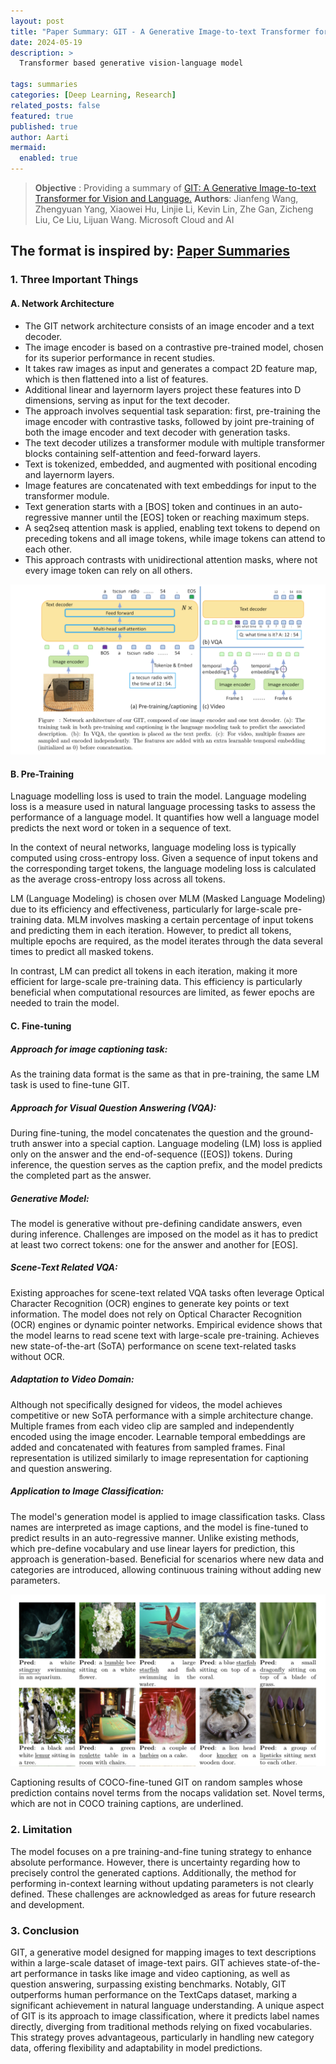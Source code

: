 ```yaml
---
layout: post
title: "Paper Summary: GIT - A Generative Image-to-text Transformer for Vision and Language"
date: 2024-05-19
description: >
  Transformer based generative vision-language model

tags: summaries
categories: [Deep Learning, Research]
related_posts: false
featured: true
published: true
author: Aarti
mermaid:
  enabled: true
---
```


> **Objective** : Providing a summary of  [GIT: A Generative Image-to-text Transformer for Vision and Language.](https://arxiv.org/pdf/2205.14100)
**Authors**: Jianfeng Wang, Zhengyuan Yang, Xiaowei Hu, Linjie Li, Kevin Lin, Zhe Gan, Zicheng Liu, Ce Liu, Lijuan Wang. Microsoft Cloud and AI



The format is inspired by: [Paper Summaries](https://www.cs.cmu.edu/~15712/summaries.html)
---
### 1. Three Important Things

#### A. Network Architecture
 - The GIT network architecture consists of an image encoder and a text decoder.
 - The image encoder is based on a contrastive pre-trained model, chosen for its superior performance in recent studies.
 - It takes raw images as input and generates a compact 2D feature map, which is then flattened into a list of features.
 - Additional linear and layernorm layers project these features into D dimensions, serving as input for the text decoder.
 - The approach involves sequential task separation: first, pre-training the image encoder with contrastive tasks, followed by joint pre-training of both the image encoder and text decoder with generation tasks.
 - The text decoder utilizes a transformer module with multiple transformer blocks containing self-attention and feed-forward layers.
 - Text is tokenized, embedded, and augmented with positional encoding and layernorm layers.
 - Image features are concatenated with text embeddings for input to the transformer module.
 - Text generation starts with a [BOS] token and continues in an auto-regressive manner until the [EOS] token or reaching maximum steps.
 - A seq2seq attention mask is applied, enabling text tokens to depend on preceding tokens and all image tokens, while image tokens can attend to each other.
 - This approach contrasts with unidirectional attention masks, where not every image token can rely on all others.

![Image-1](/assets/img/image-1.png)


#### B. Pre-Training
Lnaguage modelling loss is used to train the model. Language modeling loss is a measure used in natural language processing tasks to assess the performance of a language model. It quantifies how well a language model predicts the next word or token in a sequence of text.

In the context of neural networks, language modeling loss is typically computed using cross-entropy loss. Given a sequence of input tokens ​and the corresponding target tokens, the language modeling loss is calculated as the average cross-entropy loss across all tokens.

LM (Language Modeling) is chosen over MLM (Masked Language Modeling) due to its efficiency and effectiveness, particularly for large-scale pre-training data. MLM involves masking a certain percentage of input tokens and predicting them in each iteration. However, to predict all tokens, multiple epochs are required, as the model iterates through the data several times to predict all masked tokens.

In contrast, LM can predict all tokens in each iteration, making it more efficient for large-scale pre-training data. This efficiency is particularly beneficial when computational resources are limited, as fewer epochs are needed to train the model.



#### C. Fine-tuning
#####  Approach for image captioning task: 

As the training data format is the same as that in pre-training, the same LM task is used to fine-tune GIT.

##### Approach for Visual Question Answering (VQA):

During fine-tuning, the model concatenates the question and the ground-truth answer into a special caption.
Language modeling (LM) loss is applied only on the answer and the end-of-sequence ([EOS]) tokens.
During inference, the question serves as the caption prefix, and the model predicts the completed part as the answer.

##### Generative Model:

The model is generative without pre-defining candidate answers, even during inference.
Challenges are imposed on the model as it has to predict at least two correct tokens: one for the answer and another for [EOS].

##### Scene-Text Related VQA:
Existing approaches for scene-text related VQA tasks often leverage Optical Character Recognition (OCR) engines to generate key points or text information.
The model does not rely on Optical Character Recognition (OCR) engines or dynamic pointer networks.
Empirical evidence shows that the model learns to read scene text with large-scale pre-training.
Achieves new state-of-the-art (SoTA) performance on scene text-related tasks without OCR.


##### Adaptation to Video Domain:
Although not specifically designed for videos, the model achieves competitive or new SoTA performance with a simple architecture change.
Multiple frames from each video clip are sampled and independently encoded using the image encoder.
Learnable temporal embeddings are added and concatenated with features from sampled frames.
Final representation is utilized similarly to image representation for captioning and question answering.


##### Application to Image Classification:
The model's generation model is applied to image classification tasks.
Class names are interpreted as image captions, and the model is fine-tuned to predict results in an auto-regressive manner.
Unlike existing methods, which pre-define vocabulary and use linear layers for prediction, this approach is generation-based.
Beneficial for scenarios where new data and categories are introduced, allowing continuous training without adding new parameters.

![Caption](/assets/img/image-2.png)

Captioning results of COCO-fine-tuned GIT on random samples whose prediction contains
novel terms from the nocaps validation set. Novel terms, which are not in COCO training captions, are
underlined.

### 2. Limitation
The model focuses on a pre training-and-fine tuning strategy to enhance absolute performance.
However, there is uncertainty regarding how to precisely control the generated captions.
Additionally, the method for performing in-context learning without updating parameters is not clearly defined.
These challenges are acknowledged as areas for future research and development.

### 3. Conclusion

GIT, a generative model designed for mapping images to text descriptions within a large-scale dataset of image-text pairs.
GIT achieves state-of-the-art performance in tasks like image and video captioning, as well as question answering, surpassing existing benchmarks.
Notably, GIT outperforms human performance on the TextCaps dataset, marking a significant achievement in natural language understanding.
A unique aspect of GIT is its approach to image classification, where it predicts label names directly, diverging from traditional methods relying on fixed vocabularies.
This strategy proves advantageous, particularly in handling new category data, offering flexibility and adaptability in model predictions.

